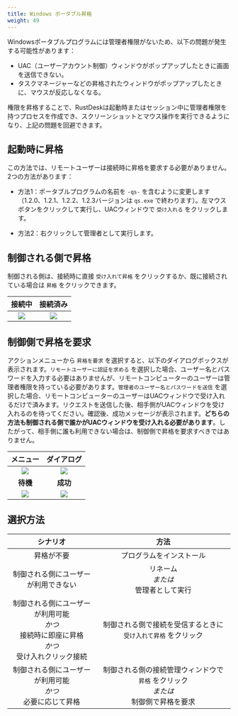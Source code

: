```yaml
---
title: Windows ポータブル昇格
weight: 49
---
```


Windowsポータブルプログラムには管理者権限がないため、以下の問題が発生する可能性があります：

- UAC（ユーザーアカウント制御）ウィンドウがポップアップしたときに画面を送信できない。
- タスクマネージャーなどの昇格されたウィンドウがポップアップしたときに、マウスが反応しなくなる。

権限を昇格することで、RustDeskは起動時またはセッション中に管理者権限を持つプロセスを作成でき、スクリーンショットとマウス操作を実行できるようになり、上記の問題を回避できます。

## 起動時に昇格

この方法では、リモートユーザーは接続時に昇格を要求する必要がありません。2つの方法があります：

* 方法1：ポータブルプログラムの名前を `-qs-` を含むように変更します（1.2.0、1.2.1、1.2.2、1.2.3バージョンは `qs.exe` で終わります）。左マウスボタンをクリックして実行し、UACウィンドウで `受け入れる` をクリックします。

* 方法2：右クリックして管理者として実行します。

## 制御される側で昇格

制御される側は、接続時に直接 `受け入れて昇格` をクリックするか、既に接続されている場合は `昇格` をクリックできます。

| 接続中 | 接続済み |
| :---: | :---: |
| ![](images/cm_unauth.jpg) | ![](images/cm_auth.jpg) |

## 制御側で昇格を要求

アクションメニューから `昇格を要求` を選択すると、以下のダイアログボックスが表示されます。`リモートユーザーに認証を求める` を選択した場合、ユーザー名とパスワードを入力する必要はありませんが、リモートコンピューターのユーザーは管理者権限を持っている必要があります。`管理者のユーザー名とパスワードを送信` を選択した場合、リモートコンピューターのユーザーはUACウィンドウで受け入れるだけで済みます。リクエストを送信した後、相手側がUACウィンドウを受け入れるのを待ってください。確認後、成功メッセージが表示されます。**どちらの方法も制御される側で誰かがUACウィンドウを受け入れる必要があります**。したがって、相手側に誰も利用できない場合は、制御側で昇格を要求すべきではありません。

| メニュー | ダイアログ |
| :---: | :---: |
| ![](images/menu.png) | ![](images/dialog.png) |
| **待機** | **成功** |
| ![](images/wait.png) | ![](images/success.png) |

## 選択方法

| シナリオ | 方法 |
| :---: | :---: |
| 昇格が不要 | プログラムをインストール |
| 制御される側にユーザーが利用できない | リネーム<br/>*または*<br/> 管理者として実行 |
| 制御される側にユーザーが利用可能<br/>*かつ*<br/> 接続時に即座に昇格<br/>*かつ*<br/> 受け入れクリック接続 | 制御される側で接続を受信するときに `受け入れて昇格` をクリック |
| 制御される側にユーザーが利用可能<br/>*かつ*<br/> 必要に応じて昇格 | 制御される側の接続管理ウィンドウで `昇格` をクリック<br/>*または*<br/> 制御側で昇格を要求 |